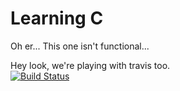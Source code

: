 Learning C
==========

Oh er... This one isn't functional...

Hey look, we're playing with travis too.  
[![Build Status](https://travis-ci.org/lpil/learning-c.svg)](https://travis-ci.org/lpil/learning-c)
